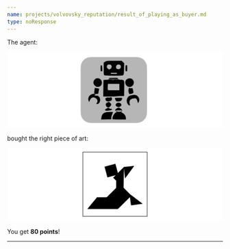 ```yaml
---
name: projects/volvovsky_reputation/result_of_playing_as_buyer.md
type: noResponse
---
```


The agent:

![robot image](projects/volvovsky_reputation/robot_icon.jpg)

bought the right piece of art:

![purchase image](projects/volvovsky_reputation/Tangram_A5.jpg)

You get **80 points**!

---
